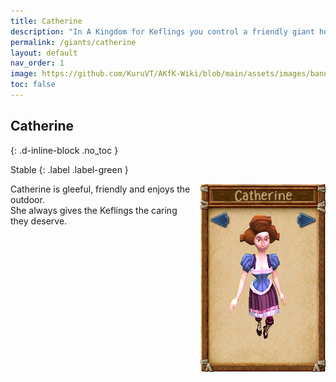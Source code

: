 ```yaml
---
title: Catherine
description: "In A Kingdom for Keflings you control a friendly giant helping the Keflings. When you begin your game you get to choose which giant you would like to play as."
permalink: /giants/catherine
layout: default
nav_order: 1
image: https://github.com/KuruVT/AKfK-Wiki/blob/main/assets/images/banner.png?raw=true
toc: false
---
```


## Catherine
{: .d-inline-block .no_toc }

Stable
{: .label .label-green }

<div style="display: flex; align-items: flex-start; gap: 1rem;">
  <div style="flex: 1;">
Catherine is gleeful, friendly and enjoys the outdoor.<br>She always gives the Keflings the caring they deserve.

  </div>
  <div>
    <img src="https://github.com/KuruVT/AKfK-Wiki/blob/main/assets/images/giants/catherine.png?raw=true" alt="Catherine" style="max-width: 200px; height: auto;">
  </div>
</div>

